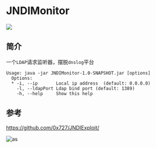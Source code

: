# JNDIMonitor

![](img/jndi.png)

## 简介

一个`LDAP`请求监听器，摆脱`dnslog`平台

```shell
Usage: java -jar JNDIMonitor-1.0-SNAPSHOT.jar [options]
  Options:
  * -i, --ip       Local ip address  (default: 0.0.0.0)
    -l, --ldapPort Ldap bind port (default: 1389)
    -h, --help     Show this help
```

## 参考

https://github.com/0x727/JNDIExploit/

![as](https://starchart.cc/r00tSe7en/JNDIMonitor.svg)
